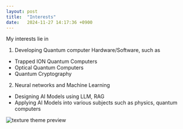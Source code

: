 ```yaml
---
layout: post
title:  "Interests"
date:   2024-11-27 14:17:36 +0900
---
```

My interests lie in
1. Developing Quantum computer Hardware/Software, such as
- Trapped ION Quantum Computers
- Optical Quantum Computers
- Quantum Cryptography
2. Neural networks and Machine Learning
- Designing AI Models using LLM, RAG
- Applying AI Models into various subjects such as physics, quantum computers

![texture theme preview](https://images.unsplash.com/photo-1500322969630-a26ab6eb64cc?ixlib=rb-1.2.1&ixid=eyJhcHBfaWQiOjEyMDd9&w=1000&q=80)

[jekyll-docs]: https://jekyllrb.com/docs/home
[jekyll-gh]:   https://github.com/jekyll/jekyll
[jekyll-talk]: https://talk.jekyllrb.com/
